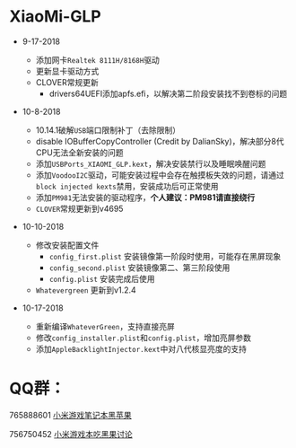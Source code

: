 # XiaoMi-GLP

- 9-17-2018
  - 添加网卡`Realtek 8111H/8168H`驱动
  - 更新显卡驱动方式
  - CLOVER常规更新
    - drivers64UEFI添加apfs.efi，以解决第二阶段安装找不到卷标的问题

- 10-8-2018 

  - 10.14.1破解`USB`端口限制补丁（去除限制）
  - disable IOBufferCopyController (Credit by DalianSky)，解决部分8代CPU无法全新安装的问题
  - 添加`USBPorts_XIAOMI_GLP.kext`，解决安装禁行以及睡眠唤醒问题
  - 添加`VoodooI2C`驱动，可能安装过程中会存在触摸板失效的问题，请通过`block injected kexts`禁用，安装成功后可正常使用
  - 添加`PM981`无法安装的驱动程序，**个人建议：PM981请直接绕行**
  - `CLOVER`常规更新到v4695

- 10-10-2018

  - 修改安装配置文件
    - `config_first.plist` 安装镜像第一阶段时使用，可能存在黑屏现象
    - `config_second.plist` 安装镜像第二、第三阶段使用
    - `config.plist` 安装完成后使用
  - `Whatevergreen` 更新到v1.2.4

- 10-17-2018

  - 重新编译`WhateverGreen`，支持直接亮屏
  - 修改`config_installer.plist`和`config.plist`，增加亮屏参数
  - 添加`AppleBacklightInjector.kext`中对八代核显亮度的支持

  

  

# QQ群：

765888601 [小米游戏笔记本黑苹果](http://shang.qq.com/wpa/qunwpa?idkey=bef269b994e3738b66684b7c8821bd3390220552af9ab7d331f2f78487815f72) 

756750452 [小米游戏本吃黑果讨论](http://qm.qq.com/cgi-bin/qm/qr?k=6-mc7yVIzkdv-XTj9_HL8wKi5y74lgXE) 







